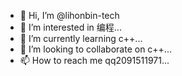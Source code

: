 - 👋 Hi, I’m @lihonbin-tech
- 👀 I’m interested in 编程...
- 🌱 I’m currently learning c++...
- 💞️ I’m looking to collaborate on c++...
- 📫 How to reach me qq2091511971...

<!---
lihonbin-tech/lihonbin-tech is a ✨ special ✨ repository because its `README.md` (this file) appears on your GitHub profile.
You can click the Preview link to take a look at your changes.
--->

